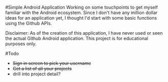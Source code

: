 #Simple Android Application
Working on some touchpoints to get myself familiar with the Android ecosystem. Since I don't have any million dollar ideas for an application yet, I thought I'd start with some basic functions using the Github APIs.

Disclaimer: As of the creation of this application, I have never used or seen the actual Github Android application. This project is for educational purposes only.

#Todo
 - ~~Sign in screen to pick your username~~
 - ~~Get a list of all your projects~~
 - drill into project detail?
